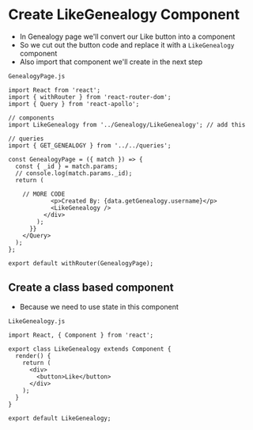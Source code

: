 # Create LikeGenealogy Component
* In Genealogy page we'll convert our Like button into a component
* So we cut out the button code and replace it with a `LikeGenealogy` component
* Also import that component we'll create in the next step

`GenealogyPage.js`

```
import React from 'react';
import { withRouter } from 'react-router-dom';
import { Query } from 'react-apollo';

// components
import LikeGenealogy from '../Genealogy/LikeGenealogy'; // add this

// queries
import { GET_GENEALOGY } from '../../queries';

const GenealogyPage = ({ match }) => {
  const { _id } = match.params;
  // console.log(match.params._id);
  return (

    // MORE CODE
            <p>Created By: {data.getGenealogy.username}</p>
            <LikeGenealogy />
          </div>
        );
      }}
    </Query>
  );
};

export default withRouter(GenealogyPage);
```

## Create a class based component
* Because we need to use state in this component

`LikeGenealogy.js`

```
import React, { Component } from 'react';

export class LikeGenealogy extends Component {
  render() {
    return (
      <div>
        <button>Like</button>
      </div>
    );
  }
}

export default LikeGenealogy;
```

